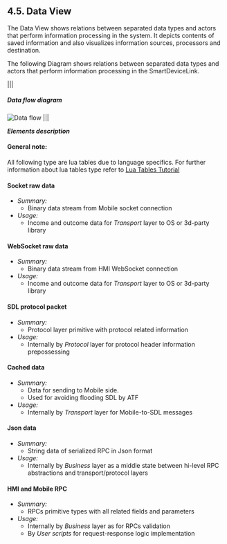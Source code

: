 ## 4.5. Data View

The Data View shows relations between separated data types and actors that perform information processing in the system. It depicts contents of saved information and also visualizes information sources, processors and destination.

The following Diagram shows relations between separated data types and actors that perform information processing in the SmartDeviceLink.

|||
##### Data flow diagram
![Data flow](./assets/data_flow.svg)
|||

***Elements description*** 

#### General note:
All following type are lua tables due to language specifics.
For further information about lua tables type refer to [Lua Tables Tutorial](http://lua-users.org/wiki/TablesTutorial)

#### Socket raw data
  - *Summary:*
    - Binary data stream from Mobile socket connection
  - *Usage:*
    - Income and outcome data for *Transport* layer to OS or 3d-party library

#### WebSocket raw data
  - *Summary:*
    - Binary data stream from HMI WebSocket connection
  - *Usage:*
    - Income and outcome data for *Transport* layer to OS or 3d-party library
 
#### SDL protocol packet
  - *Summary:*
    - Protocol layer primitive with protocol related information
  - *Usage:*
    - Internally by *Protocol* layer for protocol header information prepossessing

#### Cached data
  - *Summary:*
    - Data for sending to Mobile side.
    - Used for avoiding flooding SDL by ATF
  - *Usage:*
    - Internally by *Transport* layer for Mobile-to-SDL messages
 
#### Json data
  - *Summary:*
    - String data of serialized RPC in Json format
  - *Usage:*
    - Internally by *Business* layer as a middle state between hi-level RPC abstractions and transport/protocol layers

#### HMI and Mobile RPC
  - *Summary:*
    - RPCs primitive types with all related fields and parameters 
  - *Usage:*
    - Internally by *Business* layer as for RPCs validation
    - By *User scripts* for request-response logic implementation